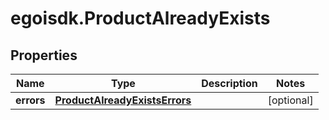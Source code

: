 # egoisdk.ProductAlreadyExists

## Properties

Name | Type | Description | Notes
------------ | ------------- | ------------- | -------------
**errors** | [**ProductAlreadyExistsErrors**](ProductAlreadyExistsErrors.md) |  | [optional] 


